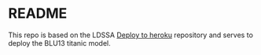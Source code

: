 # README

This repo is based on the LDSSA [Deploy to heroku](https://github.com/LDSSA/heroku-model-deploy) repository and serves to deploy the BLU13 titanic model.